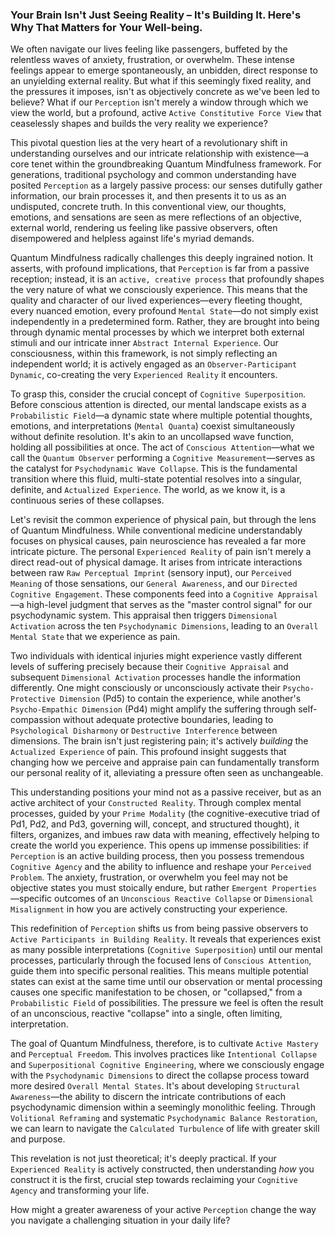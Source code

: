 ### Your Brain Isn't Just Seeing Reality – It's Building It. Here's Why That Matters for Your Well-being.

We often navigate our lives feeling like passengers, buffeted by the relentless waves of anxiety, frustration, or overwhelm. These intense feelings appear to emerge spontaneously, an unbidden, direct response to an unyielding external reality. But what if this seemingly fixed reality, and the pressures it imposes, isn't as objectively concrete as we've been led to believe? What if our `Perception` isn't merely a window through which we view the world, but a profound, active `Active Constitutive Force View` that ceaselessly shapes and builds the very reality we experience?

This pivotal question lies at the very heart of a revolutionary shift in understanding ourselves and our intricate relationship with existence—a core tenet within the groundbreaking Quantum Mindfulness framework. For generations, traditional psychology and common understanding have posited `Perception` as a largely passive process: our senses dutifully gather information, our brain processes it, and then presents it to us as an undisputed, concrete truth. In this conventional view, our thoughts, emotions, and sensations are seen as mere reflections of an objective, external world, rendering us feeling like passive observers, often disempowered and helpless against life's myriad demands.

Quantum Mindfulness radically challenges this deeply ingrained notion. It asserts, with profound implications, that `Perception` is far from a passive reception; instead, it is an `active, creative process` that profoundly shapes the very nature of what we consciously experience. This means that the quality and character of our lived experiences—every fleeting thought, every nuanced emotion, every profound `Mental State`—do not simply exist independently in a predetermined form. Rather, they are brought into being through dynamic mental processes by which we interpret both external stimuli and our intricate inner `Abstract Internal Experience`. Our consciousness, within this framework, is not simply reflecting an independent world; it is actively engaged as an `Observer-Participant Dynamic`, co-creating the very `Experienced Reality` it encounters.

To grasp this, consider the crucial concept of `Cognitive Superposition`. Before conscious attention is directed, our mental landscape exists as a `Probabilistic Field`—a dynamic state where multiple potential thoughts, emotions, and interpretations (`Mental Quanta`) coexist simultaneously without definite resolution. It's akin to an uncollapsed wave function, holding all possibilities at once. The act of `Conscious Attention`—what we call the `Quantum Observer` performing a `Cognitive Measurement`—serves as the catalyst for `Psychodynamic Wave Collapse`. This is the fundamental transition where this fluid, multi-state potential resolves into a singular, definite, and `Actualized Experience`. The world, as we know it, is a continuous series of these collapses.

Let's revisit the common experience of physical pain, but through the lens of Quantum Mindfulness. While conventional medicine understandably focuses on physical causes, pain neuroscience has revealed a far more intricate picture. The personal `Experienced Reality` of pain isn't merely a direct read-out of physical damage. It arises from intricate interactions between raw `Raw Perceptual Imprint` (sensory input), our `Perceived Meaning` of those sensations, our `General Awareness`, and our `Directed Cognitive Engagement`. These components feed into a `Cognitive Appraisal`—a high-level judgment that serves as the "master control signal" for our psychodynamic system. This appraisal then triggers `Dimensional Activation` across the ten `Psychodynamic Dimensions`, leading to an `Overall Mental State` that we experience as pain.

Two individuals with identical injuries might experience vastly different levels of suffering precisely because their `Cognitive Appraisal` and subsequent `Dimensional Activation` processes handle the information differently. One might consciously or unconsciously activate their `Psycho-Protective Dimension` (Pd5) to contain the experience, while another's `Psycho-Empathic Dimension` (Pd4) might amplify the suffering through self-compassion without adequate protective boundaries, leading to `Psychological Disharmony` or `Destructive Interference` between dimensions. The brain isn't just registering pain; it's actively *building* the `Actualized Experience` of pain. This profound insight suggests that changing how we perceive and appraise pain can fundamentally transform our personal reality of it, alleviating a pressure often seen as unchangeable.

This understanding positions your mind not as a passive receiver, but as an active architect of your `Constructed Reality`. Through complex mental processes, guided by your `Prime Modality` (the cognitive-executive triad of Pd1, Pd2, and Pd3, governing will, concept, and structured thought), it filters, organizes, and imbues raw data with meaning, effectively helping to create the world you experience. This opens up immense possibilities: if `Perception` is an active building process, then you possess tremendous `Cognitive Agency` and the ability to influence and reshape your `Perceived Problem`. The anxiety, frustration, or overwhelm you feel may not be objective states you must stoically endure, but rather `Emergent Properties`—specific outcomes of an `Unconscious Reactive Collapse` or `Dimensional Misalignment` in how you are actively constructing your experience.

This redefinition of `Perception` shifts us from being passive observers to `Active Participants in Building Reality`. It reveals that experiences exist as many possible interpretations (`Cognitive Superposition`) until our mental processes, particularly through the focused lens of `Conscious Attention`, guide them into specific personal realities. This means multiple potential states can exist at the same time until our observation or mental processing causes one specific manifestation to be chosen, or "collapsed," from a `Probabilistic Field` of possibilities. The pressure we feel is often the result of an unconscious, reactive "collapse" into a single, often limiting, interpretation.

The goal of Quantum Mindfulness, therefore, is to cultivate `Active Mastery` and `Perceptual Freedom`. This involves practices like `Intentional Collapse` and `Superpositional Cognitive Engineering`, where we consciously engage with the `Psychodynamic Dimensions` to direct the collapse process toward more desired `Overall Mental States`. It's about developing `Structural Awareness`—the ability to discern the intricate contributions of each psychodynamic dimension within a seemingly monolithic feeling. Through `Volitional Reframing` and systematic `Psychodynamic Balance Restoration`, we can learn to navigate the `Calculated Turbulence` of life with greater skill and purpose.

This revelation is not just theoretical; it's deeply practical. If your `Experienced Reality` is actively constructed, then understanding *how* you construct it is the first, crucial step towards reclaiming your `Cognitive Agency` and transforming your life.

How might a greater awareness of your active `Perception` change the way you navigate a challenging situation in your daily life?